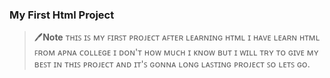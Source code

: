 ### My First Html Project 

> 🖊️**Note** ᴛʜɪꜱ ɪꜱ ᴍʏ ꜰɪʀꜱᴛ ᴘʀᴏᴊᴇᴄᴛ ᴀꜰᴛᴇʀ ʟᴇᴀʀɴɪɴɢ ʜᴛᴍʟ ɪ ʜᴀᴠᴇ ʟᴇᴀʀɴ ʜᴛᴍʟ ꜰʀᴏᴍ ᴀᴘɴᴀ ᴄᴏʟʟᴇɢᴇ ɪ ᴅᴏɴ'ᴛ ʜᴏᴡ ᴍᴜᴄʜ ɪ ᴋɴᴏᴡ ʙᴜᴛ ɪ ᴡɪʟʟ ᴛʀʏ ᴛᴏ ɢɪᴠᴇ ᴍʏ ʙᴇꜱᴛ ɪɴ ᴛʜɪꜱ ᴘʀᴏᴊᴇᴄᴛ ᴀɴᴅ ɪᴛ'ꜱ ɢᴏɴɴᴀ ʟᴏɴɢ ʟᴀꜱᴛɪɴɢ ᴘʀᴏᴊᴇᴄᴛ ꜱᴏ ʟᴇᴛꜱ ɢᴏ.

